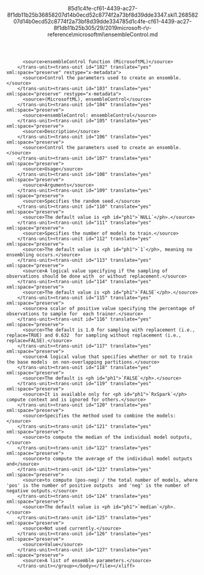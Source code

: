 <?xml version="1.0"?><xliff version="1.2" xmlns="urn:oasis:names:tc:xliff:document:1.2" xmlns:xsi="http://www.w3.org/2001/XMLSchema-instance" xsi:schemaLocation="urn:oasis:names:tc:xliff:document:1.2 xliff-core-1.2-transitional.xsd"><file datatype="xml" original="ensembleControl.md" source-language="en-US" target-language="en-US"><header><tool tool-id="mdxliff" tool-name="mdxliff" tool-version="1.0-8ab897d" tool-company="Microsoft" /><xliffext:skl_file_name xmlns:xliffext="urn:microsoft:content:schema:xliffextensions">85d1c4fe-cf61-4439-ac27-8f1db11b25b36858207d14b0ecd52c8774f2a73bf8d39dde3347.skl</xliffext:skl_file_name><xliffext:version xmlns:xliffext="urn:microsoft:content:schema:xliffextensions">1.2</xliffext:version><xliffext:ms.openlocfilehash xmlns:xliffext="urn:microsoft:content:schema:xliffextensions">6858207d14b0ecd52c8774f2a73bf8d39dde3347</xliffext:ms.openlocfilehash><xliffext:ms.sourcegitcommit xmlns:xliffext="urn:microsoft:content:schema:xliffextensions">85d1c4fe-cf61-4439-ac27-8f1db11b25b3</xliffext:ms.sourcegitcommit><xliffext:ms.lasthandoff xmlns:xliffext="urn:microsoft:content:schema:xliffextensions">05/29/2019</xliffext:ms.lasthandoff><xliffext:ms.openlocfilepath xmlns:xliffext="urn:microsoft:content:schema:xliffextensions">microsoft-r\r-reference\microsoftml\ensembleControl.md</xliffext:ms.openlocfilepath></header><body><group id="content" extype="content"><trans-unit id="101" translate="yes" xml:space="preserve" restype="x-metadata">
          <source>ensembleControl function (MicrosoftML)</source>
        </trans-unit><trans-unit id="102" translate="yes" xml:space="preserve" restype="x-metadata">
          <source>Control the parameters used to create an ensemble.</source>
        </trans-unit><trans-unit id="103" translate="yes" xml:space="preserve" restype="x-metadata">
          <source>(MicrosoftML), ensembleControl</source>
        </trans-unit><trans-unit id="104" translate="yes" xml:space="preserve">
          <source>ensembleControl: ensembleControl</source>
        </trans-unit><trans-unit id="105" translate="yes" xml:space="preserve">
          <source>Description</source>
        </trans-unit><trans-unit id="106" translate="yes" xml:space="preserve">
          <source>Control the parameters used to create an ensemble.</source>
        </trans-unit><trans-unit id="107" translate="yes" xml:space="preserve">
          <source>Usage</source>
        </trans-unit><trans-unit id="108" translate="yes" xml:space="preserve">
          <source>Arguments</source>
        </trans-unit><trans-unit id="109" translate="yes" xml:space="preserve">
          <source>Specifies the random seed.</source>
        </trans-unit><trans-unit id="110" translate="yes" xml:space="preserve">
          <source>The default value is <ph id="ph1">`NULL`</ph>.</source>
        </trans-unit><trans-unit id="111" translate="yes" xml:space="preserve">
          <source>Specifies the number of models to train.</source>
        </trans-unit><trans-unit id="112" translate="yes" xml:space="preserve">
          <source>The default value is <ph id="ph1">`1`</ph>, meaning no ensembling occurs.</source>
        </trans-unit><trans-unit id="113" translate="yes" xml:space="preserve">
          <source>A logical value specifying if the sampling of observations should be done with  or without replacement.</source>
        </trans-unit><trans-unit id="114" translate="yes" xml:space="preserve">
          <source>The default value is <ph id="ph1">`FALSE`</ph>.</source>
        </trans-unit><trans-unit id="115" translate="yes" xml:space="preserve">
          <source>a scalar of positive value specifying the percentage of observations to sample for  each trainer.</source>
        </trans-unit><trans-unit id="116" translate="yes" xml:space="preserve">
          <source>The default is 1.0 for sampling with replacement (i.e., replace=TRUE) and 0.632  for sampling without replacement (i.e., replace=FALSE).</source>
        </trans-unit><trans-unit id="117" translate="yes" xml:space="preserve">
          <source>A logical value that specifies whether or not to train the base models  on non-overlapping partitions.</source>
        </trans-unit><trans-unit id="118" translate="yes" xml:space="preserve">
          <source>The default is <ph id="ph1">`FALSE`</ph>.</source>
        </trans-unit><trans-unit id="119" translate="yes" xml:space="preserve">
          <source>It is available only for <ph id="ph1">`RxSpark`</ph> compute context and is ignored for others.</source>
        </trans-unit><trans-unit id="120" translate="yes" xml:space="preserve">
          <source>Specifies the method used to combine the models:</source>
        </trans-unit><trans-unit id="121" translate="yes" xml:space="preserve">
          <source>to compute the median of the individual model outputs,</source>
        </trans-unit><trans-unit id="122" translate="yes" xml:space="preserve">
          <source>to compute the average of the individual model outputs and</source>
        </trans-unit><trans-unit id="123" translate="yes" xml:space="preserve">
          <source>to compute (pos-neg) / the total number of models, where 'pos' is the number of positive outputs  and 'neg' is the number of negative outputs.</source>
        </trans-unit><trans-unit id="124" translate="yes" xml:space="preserve">
          <source>The default value is <ph id="ph1">`median`</ph>.</source>
        </trans-unit><trans-unit id="125" translate="yes" xml:space="preserve">
          <source>Not used currently.</source>
        </trans-unit><trans-unit id="126" translate="yes" xml:space="preserve">
          <source>Value</source>
        </trans-unit><trans-unit id="127" translate="yes" xml:space="preserve">
          <source>A list of ensemble parameters.</source>
        </trans-unit></group></body></file></xliff>